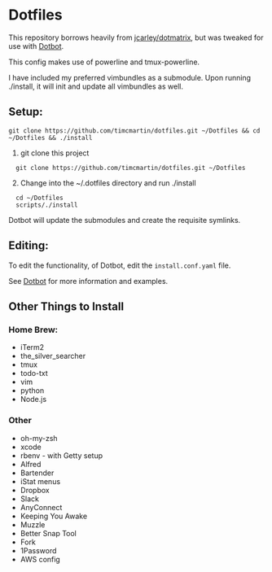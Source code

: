 # Dotfiles

This repository borrows heavily from [jcarley/dotmatrix](https://github.com/jcarley/dotmatrix),
but was tweaked for use with [Dotbot](https://github.com/anishathalye/dotbot).

This config makes use of powerline and tmux-powerline.

I have included my preferred vimbundles as a submodule.  Upon running ./install, it will init and update all vimbundles as well.

## Setup:

`git clone https://github.com/timcmartin/dotfiles.git ~/Dotfiles && cd ~/Dotfiles && ./install`

1. git clone this project

```
  git clone https://github.com/timcmartin/dotfiles.git ~/Dotfiles
```

2. Change into the ~/.dotfiles directory and run ./install

```
  cd ~/Dotfiles
  scripts/./install
```

Dotbot will update the submodules and create the requisite symlinks.

## Editing:

To edit the functionality, of Dotbot, edit the `install.conf.yaml` file.

See [Dotbot](https://github.com/anishathalye/dotbot) for more information and examples.

## Other Things to Install

### Home Brew:
* iTerm2
* the_silver_searcher
* tmux
* todo-txt
* vim
* python
* Node.js

### Other
* oh-my-zsh
* xcode
* rbenv - with Getty setup
* Alfred
* Bartender
* iStat menus
* Dropbox
* Slack
* AnyConnect
* Keeping You Awake
* Muzzle
* Better Snap Tool
* Fork
* 1Password
* AWS config
